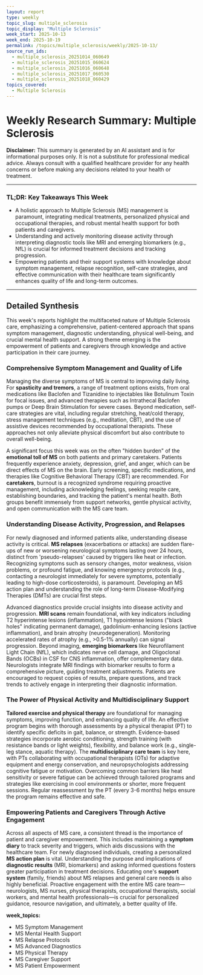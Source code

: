 ```yaml
---
layout: report
type: weekly
topic_slug: multiple_sclerosis
topic_display: "Multiple Sclerosis"
week_start: 2025-10-13
week_end: 2025-10-19
permalink: /topics/multiple_sclerosis/weekly/2025-10-13/
source_run_ids:
  - multiple_sclerosis_20251014_060649
  - multiple_sclerosis_20251015_060624
  - multiple_sclerosis_20251016_060648
  - multiple_sclerosis_20251017_060530
  - multiple_sclerosis_20251018_060429
topics_covered:
  - Multiple Sclerosis
---
```


# Weekly Research Summary: Multiple Sclerosis

**Disclaimer:** This summary is generated by an AI assistant and is for informational purposes only. It is not a substitute for professional medical advice. Always consult with a qualified healthcare provider for any health concerns or before making any decisions related to your health or treatment.

---

### **TL;DR: Key Takeaways This Week**
- A holistic approach to Multiple Sclerosis (MS) management is paramount, integrating medical treatments, personalized physical and occupational therapies, and robust mental health support for both patients and caregivers.
- Understanding and actively monitoring disease activity through interpreting diagnostic tools like MRI and emerging biomarkers (e.g., NfL) is crucial for informed treatment decisions and tracking progression.
- Empowering patients and their support systems with knowledge about symptom management, relapse recognition, self-care strategies, and effective communication with their healthcare team significantly enhances quality of life and long-term outcomes.

---

## Detailed Synthesis

This week's reports highlight the multifaceted nature of Multiple Sclerosis care, emphasizing a comprehensive, patient-centered approach that spans symptom management, diagnostic understanding, physical well-being, and crucial mental health support. A strong theme emerging is the empowerment of patients and caregivers through knowledge and active participation in their care journey.

### Comprehensive Symptom Management and Quality of Life
Managing the diverse symptoms of MS is central to improving daily living. For **spasticity and tremors**, a range of treatment options exists, from oral medications like Baclofen and Tizanidine to injectables like Botulinum Toxin for focal issues, and advanced therapies such as Intrathecal Baclofen pumps or Deep Brain Stimulation for severe cases. Beyond medication, self-care strategies are vital, including regular stretching, heat/cold therapy, stress management techniques (e.g., meditation, CBT), and the use of assistive devices recommended by occupational therapists. These approaches not only alleviate physical discomfort but also contribute to overall well-being.

A significant focus this week was on the often "hidden burden" of the **emotional toll of MS** on both patients and primary caretakers. Patients frequently experience anxiety, depression, grief, and anger, which can be direct effects of MS on the brain. Early screening, specific medications, and therapies like Cognitive Behavioral Therapy (CBT) are recommended. For **caretakers**, burnout is a recognized syndrome requiring proactive management, including acknowledging feelings, seeking respite care, establishing boundaries, and tracking the patient's mental health. Both groups benefit immensely from support networks, gentle physical activity, and open communication with the MS care team.

### Understanding Disease Activity, Progression, and Relapses
For newly diagnosed and informed patients alike, understanding disease activity is critical. **MS relapses** (exacerbations or attacks) are sudden flare-ups of new or worsening neurological symptoms lasting over 24 hours, distinct from 'pseudo-relapses' caused by triggers like heat or infection. Recognizing symptoms such as sensory changes, motor weakness, vision problems, or profound fatigue, and knowing emergency protocols (e.g., contacting a neurologist immediately for severe symptoms, potentially leading to high-dose corticosteroids), is paramount. Developing an MS action plan and understanding the role of long-term Disease-Modifying Therapies (DMTs) are crucial first steps.

Advanced diagnostics provide crucial insights into disease activity and progression. **MRI scans** remain foundational, with key indicators including T2 hyperintense lesions (inflammation), T1 hypointense lesions ("black holes" indicating permanent damage), gadolinium-enhancing lesions (active inflammation), and brain atrophy (neurodegeneration). Monitoring accelerated rates of atrophy (e.g., >0.5-1% annually) can signal progression. Beyond imaging, **emerging biomarkers** like Neurofilament Light Chain (NfL), which indicates nerve cell damage, and Oligoclonal Bands (OCBs) in CSF for CNS inflammation, offer complementary data. Neurologists integrate MRI findings with biomarker results to form a comprehensive picture, guiding treatment adjustments. Patients are encouraged to request copies of results, prepare questions, and track trends to actively engage in interpreting their diagnostic information.

### The Power of Physical Activity and Multidisciplinary Support
**Tailored exercise and physical therapy** are foundational for managing symptoms, improving function, and enhancing quality of life. An effective program begins with thorough assessments by a physical therapist (PT) to identify specific deficits in gait, balance, or strength. Evidence-based strategies incorporate aerobic conditioning, strength training (with resistance bands or light weights), flexibility, and balance work (e.g., single-leg stance, aquatic therapy). The **multidisciplinary care team** is key here, with PTs collaborating with occupational therapists (OTs) for adaptive equipment and energy conservation, and neuropsychologists addressing cognitive fatigue or motivation. Overcoming common barriers like heat sensitivity or severe fatigue can be achieved through tailored programs and strategies like exercising in cool environments or shorter, more frequent sessions. Regular reassessment by the PT (every 3-6 months) helps ensure the program remains effective and safe.

### Empowering Patients and Caregivers Through Active Engagement
Across all aspects of MS care, a consistent thread is the importance of patient and caregiver empowerment. This includes maintaining a **symptom diary** to track severity and triggers, which aids discussions with the healthcare team. For newly diagnosed individuals, creating a personalized **MS action plan** is vital. Understanding the purpose and implications of **diagnostic results** (MRI, biomarkers) and asking informed questions fosters greater participation in treatment decisions. Educating one's **support system** (family, friends) about MS relapses and general care needs is also highly beneficial. Proactive engagement with the entire MS care team—neurologists, MS nurses, physical therapists, occupational therapists, social workers, and mental health professionals—is crucial for personalized guidance, resource navigation, and ultimately, a better quality of life.

**week_topics:**
- MS Symptom Management
- MS Mental Health Support
- MS Relapse Protocols
- MS Advanced Diagnostics
- MS Physical Therapy
- MS Caregiver Support
- MS Patient Empowerment
